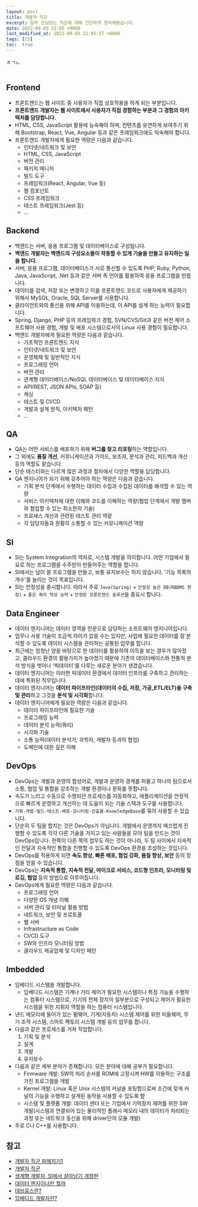 ```yaml
---
layout: post
title: 개발자 직군
excerpt: 일부 관심있는 직군에 대해 간단하게 정리해봤습니다.
date: 2022-09-03 22:05 +0000
last_modified_at: 2022-09-03 22:05:37 +0000
tags: [CS]
toc:  true
---
```


ㅈㄱㄴ<br><br>

## Frontend

- 프론트엔드는 웹 사이트 중 사용자가 직접 상호작용을 하게 되는 부분입니다.
- **프론트엔드 개발자는 웹 사이트에서 사용자가 직접 경험하는 부분과 그 경험의 아키텍처를 담당합니다.**
- HTML, CSS, JavaScript 활용에 능숙해야 하며, 컨텐츠를 유연하게 보여주기 위해 Bootstrap, React, Vue, Angular 등과 같은 프레임워크에도 익숙해야 합니다.
- 프론트엔드 개발자에게 필요한 역량은 다음과 같습니다.
    - 인터넷/네트워크 및 보안
    - HTML, CSS, JavaScript
    - 버전 관리
    - 패키지 매니저
    - 빌드 도구
    - 프레임워크(React, Angular, Vue 등)
    - 웹 컴포넌트
    - CSS 프레임워크
    - 테스트 프레임워크(Jest 등)
    - ...

## Backend

- 백엔드는 서버, 응용 프로그램 및 데이터베이스로 구성됩니다.
- **백엔드 개발자는 백엔드의 구성요소들이 작동할 수 있게 기술을 만들고 유지하는 일을 합니다.**
- 서버, 응용 프로그램, 데이터베이스가 서로 통신할 수 있도록 PHP, Ruby, Python, Java, JavaScript, .Net 등과 같은 서버 측 언어를 활용하여 응용 프로그램을 만듭니다.
- 데이터를 검색, 저장 또는 변경하고 이를 프론트엔드 코드로 사용자에게 제공하기 위해서 MySQL, Oracle, SQL Server를 사용합니다.
- 클라이언트와의 통신을 위해 API를 이용하는데, 이 API를 설계 하는 능력이 필요합니다.
- Spring, Django, PHP 등의 프레임워크 경험, SVN/CVS/Git과 같은 버전 제어 소프트웨어 사용 경험, 개발 및 배포 시스템으로서의 Linux 사용 경험이 필요합니다.
- 백엔드 개발자에게 필요한 역량은 다음과 같습니다.
    - 기초적인 프론트엔드 지식
    - 인터넷/네트워크 및 보안
    - 운영체제 및 일반적인 지식
    - 프로그래밍 언어
    - 버전 관리
    - 관계형 데이터베이스/NoSQL 데이터베이스 및 데이터베이스 지식
    - API(REST, JSON APIs, SOAP 등)
    - 캐싱
    - 테스트 및 CI/CD
    - 개발과 설계 원칙, 아키텍처 패턴
    - ...

## QA

- QA는 어떤 서비스를 배포하기 위해 **버그를 찾고 리포팅**하는 역할입니다.
- 그 외에도 **품질 개선**, 커뮤니케이션과 가이드, 보조자, 분석과 관리, 피드백과 개선 등의 역할도 맡습니다.
- 단순 테스터와는 다르게 많은 과정과 절차에서 다양한 역할을 담당합니다.
- QA 엔지니어가 되기 위해 갖추어야 하는 역량은 다음과 같습니다.
    - 기획 분석 단계에서 수행하는 데이터 수집과 수집된 데이터를 해석할 수 있는 역량
    - 서비스 아키텍처에 대한 이해와 코드를 이해하는 역량(협업 단계에서 개발 멤버와 협업할 수 있는 최소한의 기술)
    - 프로세스 개선과 관련된 테스트 관리 역량
    - 각 담당자들과 원활히 소통할 수 있는 커뮤니케이션 역량

## SI

- SI는 System Integration의 약자로, 시스템 개발을 의미합니다. 어떤 기업에서 필요로 하는 프로그램을 수주받아 만들어주는 역할을 합니다.
- SI에서는 남이 쓸 프로그램을 만들고, 보통 유지보수는 하지 않습니다. '기능 목록의 개수'를 늘리는 것이 목표입니다.
- SI는 안정성을 중시합니다. 따라서 주로 ``Java(Spring)`` + ``안정성 높은 DB(RBDMS 한정)`` + ``좋은 쿼리 작성 능력`` + ``안정된 프론트엔드 솔루션``을 중요시 합니다.

## Data Engineer

- 데이터 엔지니어는 데이터 영역을 전문으로 담당하는 소프트웨어 엔지니어입니다.
- 업무나 사용 기술이 조금씩 차이가 있을 수는 있지만, 사업에 필요한 데이터를 잘 분석할 수 있도록 데이터 시스템을 관리하는 공통된 업무를 합니다.
- 최근에는 엄청난 양을 바탕으로 한 데이터를 활용하여 이득을 보는 경우가 많아졌고, 클라우드 환경의 활용가치가 높아졌기 때문에 기존의 데이터베이스와 전통적 분석 방식을 벗어나 '빅데이터'를 다루는 새로운 분야가 생겼습니다.
- 데이터 엔지니어는 이러한 빅데이터 환경에서 데이터 인프라를 구축하고 관리하는 데에 특화된 직무입니다.
- 데이터 엔지니어는 **데이터 파이프라인(데이터의 수집, 저장, 가공_ETL/ELT)을 구축 및 관리**하고 그것을 **분석 및 시각화**합니다.
- 데이터 엔지니어에게 필요한 역량은 다음과 같습니다.
    - 데이터 파이프라인에 필요한 기술
    - 프로그래밍 능력
    - 데이터 분석 능력(쿼리)
    - 시각화 기술
    - 소통 능력(데이터 분석가, 과학자, 개발자 등과의 협업)
    - 도메인에 대한 깊은 이해

## DevOps

- DevOps는 개발과 운영의 합성어로, 개발과 운영의 경계를 허물고 하나의 팀으로서 소통, 협업 및 통합을 강조하는 개발 환경이나 문화를 뜻합니다.
- 속도가 느리고 수동으로 수행되던 프로세스를 자동화하고, 애플리케이션을 안정적으로 빠르게 운영하고 개선하는 데 도움이 되는 기술 스택과 도구를 사용합니다.
- ``기획-개발-빌드-테스트-배포-모니터링-산출물-KnowledgeBase``를 묶어 사용할 수 있습니다.
- 단순히 두 팀을 합치는 것은 DevOps가 아닙니다. 개발에서 운영까지 매끄럽게 진행할 수 있도록 각각 다른 기술을 가지고 있는 사람들을 모아 팀을 만드는 것이 DevOps입니다. 한쪽이 다른 쪽의 업무도 하는 것이 아니라, 두 팀 사이에서 지속적인 전달과 지속적인 통합을 진행할 수 있도록 DevOps 환경을 조성하는 것입니다.
- DevOps를 적용하게 되면 **속도 향상, 빠른 배포, 협업 강화, 품질 향상, 보안** 등의 장점을 얻을 수 있습니다.
- DevOps는 **지속적 통합, 지속적 전달, 마이크로 서비스, 코드형 인프라, 모니터링 및 로깅, 협업** 등의 방법으로 이루어집니다.
- DevOps에게 필요한 역량은 다음과 같습니다.
    - 프로그래밍 언어
    - 다양한 OS 개념 이해
    - 서버 관리 및 터미널 활용 방법
    - 네트워크, 보안 및 프로토콜
    - 웹 서버
    - Infrastructure as Code
    - CI/CD 도구
    - SW와 인프라 모니터링 방법
    - 클라우드 제공업체 및 디자인 패턴

## Imbedded

- 임베디드 시스템을 개발합니다.
    - 임베디드 시스템은 기계나 기타 제어가 필요한 시스템이나 특정 기능을 수행하는 컴퓨터 시스템으로, 기기의 전체 장치의 일부분으로 구성되고 제어가 필요한 시스템을 위한 지휘자 역할을 하는 컴퓨터 시스템입니다.
- 낸드 메모리에 들어가 있는 펌웨어, 기계(자동차) 시스템 제어를 위한 미들웨어, 무기 조작 시스템, 스마트 팩토리 시스템 개발 등의 업무를 합니다.
- 다음과 같은 프로세스를 거쳐 작업합니다.
    1. 기획 및 분석
    2. 설계
    3. 개발
    4. 유지보수
- 다음과 같은 세부 분야가 존재합니다. 모든 분야에 대해 공부가 필요합니다.
    - Firmware 개발: SW의 처리 순서를 ROM에 고정시켜 HW를 이용하는 구조를 가진 프로그램을 개발
    - Kernel 개발: Linux 혹은 Unix 시스템의 커널을 포팅함으로써 조건에 맞게 커널의 기능을 수행하고 설계된 동작을 사용할 수 있도록 함
    - 시스템 및 플랫폼 개발: 데이터 센터 또는 기업에서 기억장치 제어를 위한 SW 개발(시스템과 연결되어 있는 물리적인 플래시 메모리 내의 데이터가 처리되는 과정 또는 네트워크 동신을 위해 driver단의 모듈 개발)
- 주로 C나 C++를 사용합니다.

## 참고

- [개발자 직군 파헤치기1](https://medium.com/code-states/%EA%B0%9C%EB%B0%9C%EC%9E%90-%EC%A7%81%EA%B5%B0-%ED%8C%8C%ED%97%A4%EC%B9%98%EA%B8%B0-1-%ED%94%84%EB%A1%A0%ED%8A%B8-front-%EB%B0%B1-back-%ED%92%80%EC%8A%A4%ED%83%9D-full-stack-%EA%B0%9C%EB%B0%9C%EC%9E%90-f6c2f53e5b3b)
- [개발자 직군](https://velog.io/@segi_lee/%EA%B0%9C%EB%B0%9C%EC%9E%90-%EC%A7%81%EA%B5%B0)
- [생계형 개발자, SI에서 살아남기 개정판](https://wikidocs.net/115255)
- [데이터 엔지이너란 뭘까](https://velog.io/@dlawlrb/%EB%8D%B0%EC%9D%B4%ED%84%B0-%EC%97%94%EC%A7%80%EB%8B%88%EC%96%B4%EB%9E%80-%EB%AD%98%EA%B9%8C)
- [데브옵스란?](https://brunch.co.kr/@e9c7009de84443b/101)
- [임베디드 개발자란?](https://mincoding.co.kr/developer/?uid=109&mod=document&pageid=1)
